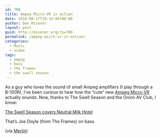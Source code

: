 ```yaml
---
id: 700
title: Ampeg Micro-VR in action
date: 2010-08-17T19:33:04+00:00
author: Dan Misener
layout: post
guid: http://misener.org/?p=700
permalink: /ampeg-micro-vr-in-action/
categories:
  - Music
  - video
tags:
  - ampeg
  - bass
  - the frames
  - the swell season
---
```

As a guy who loves the sound of small Ampeg amplifiers (I play through a B-100R), I&#8217;ve been curious to hear how the &#8220;cute&#8221; new [Ampeg Micro-VR](http://www.ampeg.com/products/classic/microvr/index.html) actually sounds. Now, thanks to The Swell Season and the Onion AV Club, I know:

  
<a href="http://www.avclub.com/articles/neutral-milk-hotel,38877/" target="_blank" title="The Swell Season covers Neutral Milk Hotel">The Swell Season covers Neutral Milk Hotel</a>

That&#8217;s Joe Doyle (from The Frames) on bass.

(via [Merlin](http://www.kungfugrippe.com/post/947781168))